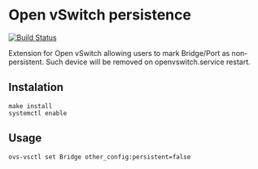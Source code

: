 # Open vSwitch persistence

[![Build Status](https://travis-ci.org/phoracek/openvswitch-persistence.svg?branch=master)](https://travis-ci.org/phoracek/openvswitch-persistence)

Extension for Open vSwitch allowing users to mark Bridge/Port as
non-persistent. Such device will be removed on openvswitch.service restart.


## Instalation

```
make install
systemctl enable
```


## Usage

```
ovs-vsctl set Bridge other_config:persistent=false
```
